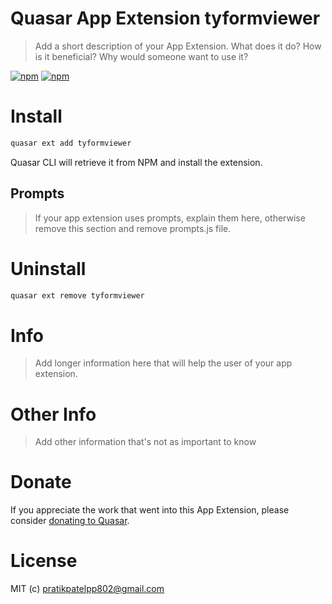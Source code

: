 # Quasar App Extension tyformviewer

> Add a short description of your App Extension. What does it do? How is it beneficial? Why would someone want to use it?

[![npm](https://img.shields.io/npm/v/quasar-app-extension-tyformviewer.svg?label=quasar-app-extension-tyformviewer)](https://www.npmjs.com/package/quasar-app-extension-tyformviewer)
[![npm](https://img.shields.io/npm/dt/quasar-app-extension-tyformviewer.svg)](https://www.npmjs.com/package/quasar-app-extension-tyformviewer)

# Install
```bash
quasar ext add tyformviewer
```
Quasar CLI will retrieve it from NPM and install the extension.

## Prompts

> If your app extension uses prompts, explain them here, otherwise remove this section and remove prompts.js file.

# Uninstall
```bash
quasar ext remove tyformviewer
```

# Info
> Add longer information here that will help the user of your app extension.

# Other Info
> Add other information that's not as important to know

# Donate
If you appreciate the work that went into this App Extension, please consider [donating to Quasar](https://donate.quasar.dev).

# License
MIT (c) pratikpatelpp802@gmail.com
